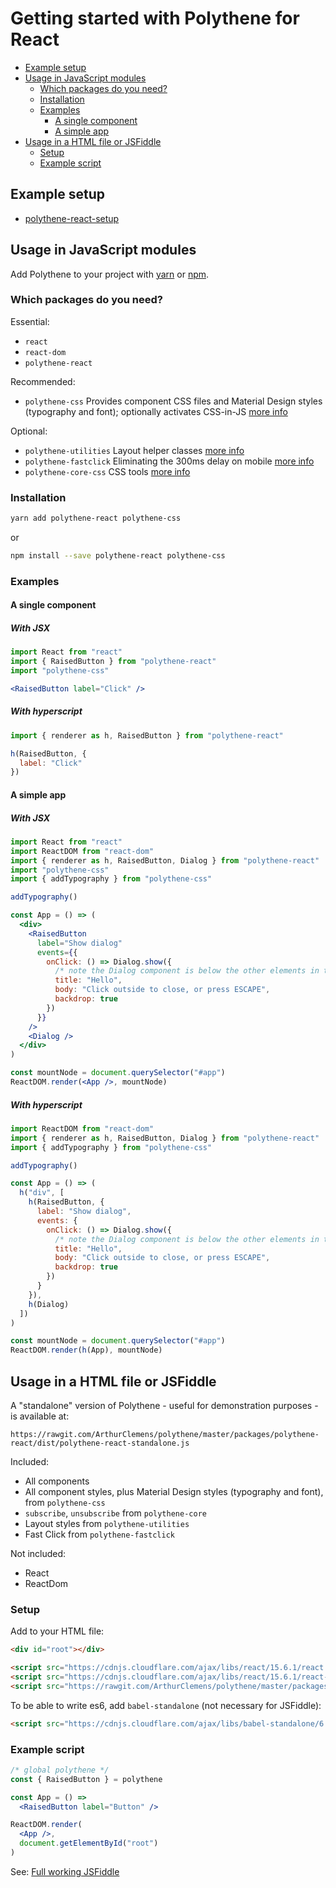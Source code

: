 # Getting started with Polythene for React


<!-- MarkdownTOC bracket="round" autolink="true" depth="3" -->

- [Example setup](#example-setup)
- [Usage in JavaScript modules](#usage-in-javascript-modules)
  - [Which packages do you need?](#which-packages-do-you-need)
  - [Installation](#installation)
  - [Examples](#examples)
    - [A single component](#a-single-component)
    - [A simple app](#a-simple-app)
- [Usage in a HTML file or JSFiddle](#usage-in-a-html-file-or-jsfiddle)
  - [Setup](#setup)
  - [Example script](#example-script)

<!-- /MarkdownTOC -->

## Example setup

* [polythene-react-setup](https://github.com/ArthurClemens/polythene-react-setup)


## Usage in JavaScript modules

Add Polythene to your project with [yarn](https://yarnpkg.com/) or [npm](https://www.npmjs.com).

### Which packages do you need?

Essential:

* `react`
* `react-dom`
* `polythene-react`

Recommended:

* `polythene-css` Provides component CSS files and Material Design styles (typography and font); optionally activates CSS-in-JS [more info](css.md)

Optional:

* `polythene-utilities` Layout helper classes [more info](packages/polythene-utilities.md)
* `polythene-fastclick` Eliminating the 300ms delay on mobile [more info](packages/polythene-fastclick.md)
* `polythene-core-css` CSS tools [more info](packages/polythene-core-css.md)


### Installation

~~~bash
yarn add polythene-react polythene-css
~~~

or

~~~bash
npm install --save polythene-react polythene-css
~~~

### Examples

#### A single component

##### With JSX

~~~jsx
import React from "react"
import { RaisedButton } from "polythene-react"
import "polythene-css"

<RaisedButton label="Click" />
~~~

##### With hyperscript

~~~javascript
import { renderer as h, RaisedButton } from "polythene-react"

h(RaisedButton, {
  label: "Click"
})
~~~


#### A simple app

##### With JSX

~~~jsx
import React from "react"
import ReactDOM from "react-dom"
import { renderer as h, RaisedButton, Dialog } from "polythene-react"
import "polythene-css"
import { addTypography } from "polythene-css"

addTypography()

const App = () => (
  <div>
    <RaisedButton
      label="Show dialog"
      events={{
        onClick: () => Dialog.show({
          /* note the Dialog component is below the other elements in the app */
          title: "Hello",
          body: "Click outside to close, or press ESCAPE",
          backdrop: true
        })
      }}
    />
    <Dialog />
  </div>
)

const mountNode = document.querySelector("#app")
ReactDOM.render(<App />, mountNode)
~~~


##### With hyperscript

~~~javascript
import ReactDOM from "react-dom"
import { renderer as h, RaisedButton, Dialog } from "polythene-react"
import { addTypography } from "polythene-css"

addTypography()

const App = () => (
  h("div", [
    h(RaisedButton, {
      label: "Show dialog",
      events: {
        onClick: () => Dialog.show({
          /* note the Dialog component is below the other elements in the app */
          title: "Hello",
          body: "Click outside to close, or press ESCAPE",
          backdrop: true
        })
      }
    }),
    h(Dialog)
  ])
)

const mountNode = document.querySelector("#app")
ReactDOM.render(h(App), mountNode)
~~~


## Usage in a HTML file or JSFiddle

A "standalone" version of Polythene - useful for demonstration purposes - is available at:

~~~
https://rawgit.com/ArthurClemens/polythene/master/packages/polythene-react/dist/polythene-react-standalone.js
~~~

Included:

* All components
* All component styles, plus Material Design styles (typography and font), from `polythene-css`
* `subscribe`, `unsubscribe` from `polythene-core`
* Layout styles from `polythene-utilities`
* Fast Click from `polythene-fastclick`

Not included:

* React
* ReactDom

### Setup

Add to your HTML file:

~~~html
<div id="root"></div>

<script src="https://cdnjs.cloudflare.com/ajax/libs/react/15.6.1/react.js"></script>
<script src="https://cdnjs.cloudflare.com/ajax/libs/react/15.6.1/react-dom.js"></script>
<script src="https://rawgit.com/ArthurClemens/polythene/master/packages/polythene-react/dist/polythene-react-standalone.js"></script>
~~~

To be able to write es6, add `babel-standalone` (not necessary for JSFiddle):

~~~html
<script src="https://cdnjs.cloudflare.com/ajax/libs/babel-standalone/6.25.0/babel.min.js"></script>
~~~

### Example script

~~~jsx
/* global polythene */
const { RaisedButton } = polythene

const App = () =>
  <RaisedButton label="Button" />

ReactDOM.render(
  <App />,
  document.getElementById("root")
)
~~~


See: [Full working JSFiddle](https://jsfiddle.net/ArthurClemens/5db99xoj/)

